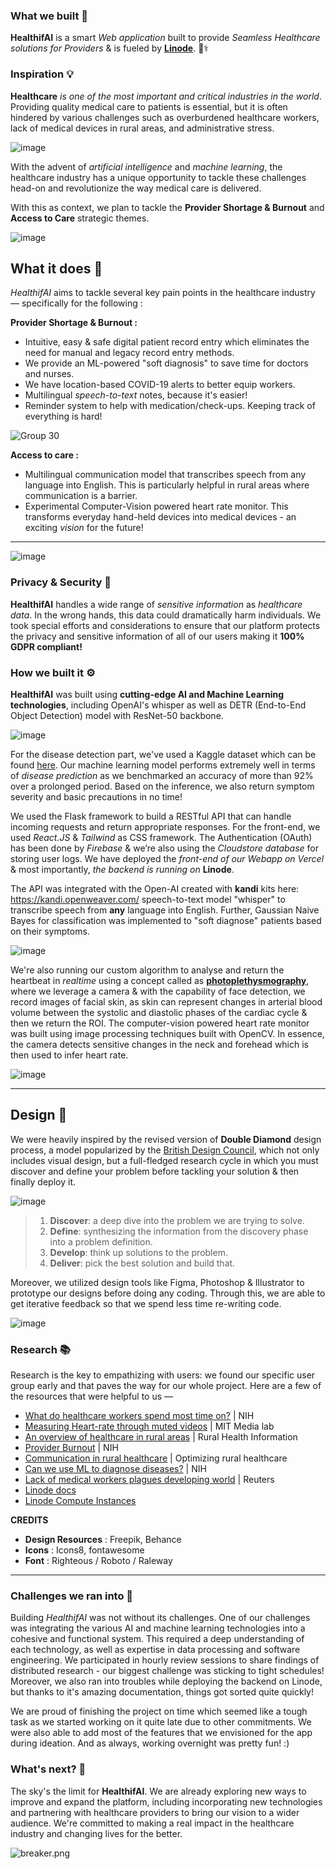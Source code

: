 
### What we built 🤗
**HealthifAI** is a smart *Web application* built to provide *Seamless Healthcare solutions for Providers* & is fueled by [**Linode**](https://linode.com). 🏥⚕️

### Inspiration 💡
**Healthcare** *is one of the most important and critical industries in the world*. Providing quality medical care to patients is essential, but it is often hindered by various challenges such as overburdened healthcare workers, lack of medical devices in rural areas, and administrative stress.

![image](https://user-images.githubusercontent.com/48355572/220201124-d1813a1f-dbba-4a3b-bf64-4308bc7f4e2b.png)

With the advent of *artificial intelligence* and *machine learning*, the healthcare industry has a unique opportunity to tackle these challenges head-on and revolutionize the way medical care is delivered.

With this as context, we plan to tackle the **Provider Shortage & Burnout** and **Access to Care** strategic themes. 

![image](https://user-images.githubusercontent.com/48355572/218312595-e9a81ade-d336-4aa4-bb21-af1a6ed2d353.png)

## What it does 🤔
*HealthifAI* aims to tackle several key pain points in the healthcare industry — specifically for the following :

**Provider Shortage & Burnout :**
* Intuitive, easy & safe digital patient record entry which eliminates the need for manual and legacy record entry methods.
* We provide an ML-powered "soft diagnosis" to save time for doctors and nurses.
* We have location-based COVID-19 alerts to better equip workers.
* Multilingual *speech-to-text* notes, because it's easier!
* Reminder system to help with medication/check-ups. Keeping track of everything is hard!

![Group 30](https://user-images.githubusercontent.com/48355572/218312626-e8ba45d6-10e2-481e-85c3-422725e4a423.gif)

**Access to care :**

* Multilingual communication model that transcribes speech from any language into English. This is particularly helpful in rural areas where communication is a barrier. 
* Experimental Computer-Vision powered heart rate monitor. This transforms everyday hand-held devices into medical devices - an exciting *vision* for the future!

---

![image](https://user-images.githubusercontent.com/48355572/207323369-79fac574-6fb6-4aca-b531-16d7e8ac0919.png)

### Privacy & Security 🔐
**HealthifAI** handles a wide range of *sensitive information* as *healthcare data*. In the wrong hands, this data could dramatically harm individuals. We took special efforts and considerations to ensure that our platform protects the privacy and sensitive information of all of our users making it **100% GDPR compliant!**


### How we built it ⚙️
**HealthifAI** was built using **cutting-edge AI and Machine Learning technologies**, including OpenAI's whisper as well as DETR (End-to-End Object Detection) model with ResNet-50 backbone. 

![image](https://user-images.githubusercontent.com/48355572/220208520-1fbc4d4f-66b2-422a-9204-5fec5d54323f.png)

For the disease detection part, we've used a Kaggle dataset which can be found [here](https://www.kaggle.com/datasets/itachi9604/disease-symptom-description-dataset). Our machine learning model performs extremely well in terms of *disease prediction* as we benchmarked an accuracy of more than 92% over a prolonged period. Based on the inference, we also return symptom severity and basic precautions in no time!

We used the Flask framework to build a RESTful API that can handle incoming requests and return appropriate responses. For the front-end, we used *React.JS* & *Tailwind* as CSS framework. The Authentication (OAuth) has been done by *Firebase* & we’re also using the *Cloudstore database* for storing user logs. We have deployed the *front-end of our Webapp on Vercel* & most importantly, *the backend is running on* **Linode**. 

The API was integrated with the Open-AI created with **kandi** kits here: https://kandi.openweaver.com/ speech-to-text model "whisper" to transcribe speech from **any** language into English. Further, Gaussian Naive Bayes for classification was implemented to "soft diagnose" patients based on their symptoms.  

![image](https://cdn.openai.com/whisper/draft-20220919a/asr-details-desktop.svg)

We're also running our custom algorithm to analyse and return the heartbeat in *realtime* using a concept called as [**photoplethysmography**](https://www.google.com/search?q=photoplethysmography), where we leverage a camera & with the capability of face detection, we record images of facial skin, as skin can represent changes in arterial blood volume between the systolic and diastolic phases of the cardiac cycle & then we return the ROI. The computer-vision powered heart rate monitor was built using image processing techniques built with OpenCV. In essence, the camera detects sensitive changes in the neck and forehead which is then used to infer heart rate.

![image](https://user-images.githubusercontent.com/48355572/218312965-55a070fc-e2f0-4c66-81e5-f22ce1d91aae.png)



---

## Design 🎨

We were heavily inspired by the revised version of **Double Diamond** design process, a model popularized by the [British Design Council](https://www.designcouncil.org.uk/our-work/news-opinion/double-diamond-universally-accepted-depiction-design-process/), which not only includes visual design, but a full-fledged research cycle in which you must discover and define your problem before tackling your solution & then finally deploy it.

![image](https://user-images.githubusercontent.com/48355572/220200827-a709ccb1-8c01-40c0-8371-f5c1d9f248b2.png)

> 1. **Discover**: a deep dive into the problem we are trying to solve.
> 2. **Define**: synthesizing the information from the discovery phase into a problem definition.
> 3. **Develop**: think up solutions to the problem.
> 4. **Deliver**: pick the best solution and build that.

Moreover, we utilized design tools like Figma, Photoshop & Illustrator to prototype our designs before doing any coding. Through this, we are able to get iterative feedback so that we spend less time re-writing code.

![image](https://user-images.githubusercontent.com/48355572/220204816-7fa2762c-3d8b-45de-bcb4-81dee4bd8c5b.png)

### Research 📚
Research is the key to empathizing with users: we found our specific user group early and that paves the way for our whole project. Here are a few of the resources that were helpful to us —

* [What do healthcare workers spend most time on?](https://www.ncbi.nlm.nih.gov/pmc/articles/PMC5801881/) | NIH
* [Measuring Heart-rate through muted videos](http://alumni.media.mit.edu/~djmcduff/assets/remote-physiology.html) | MIT Media lab
* [An overview of healthcare in rural areas](https://www.ruralhealthinfo.org/topics/healthcare-access) | Rural Health Information
* [Provider Burnout](https://www.ncbi.nlm.nih.gov/books/NBK538330/) | NIH
* [Communication in rural healthcare](https://optimizingruralhealth.org/communication-in-healthcare/) | Optimizing rural healthcare
* [Can we use ML to diagnose diseases?](https://www.ncbi.nlm.nih.gov/pmc/articles/PMC8950225/) | NIH
* [Lack of medical workers plagues developing world](https://www.reuters.com/article/us-braindrain-idINTRE49001E20081001) | Reuters
* [Linode docs](https://www.linode.com/docs) 
* [Linode Compute Instances](https://www.linode.com/docs/products/compute/compute-instances/faqs)


**CREDITS**
- **Design Resources** : Freepik, Behance
- **Icons** : Icons8, fontawesome
- **Font** : Righteous / Roboto / Raleway 

---


### Challenges we ran into 😤
Building *HealthifAI* was not without its challenges. One of our challenges was integrating the various AI and machine learning technologies into a cohesive and functional system. This required a deep understanding of each technology, as well as expertise in data processing and software engineering.  We participated in hourly review sessions to share findings of distributed research - our biggest challenge was sticking to tight schedules! Moreover, we also ran into troubles while deploying the backend on Linode, but thanks to it's amazing documentation, things got sorted quite quickly!  


We are proud of finishing the project on time which seemed like a tough task as we started working on it quite late due to other commitments. We were also able to add most of the features that we envisioned for the app during ideation. And as always, working overnight was pretty fun! :)

### What's next? 🚀
The sky's the limit for **HealthifAI**. We are already exploring new ways to improve and expand the platform, including incorporating new technologies and partnering with healthcare providers to bring our vision to a wider audience. We're committed to making a real impact in the healthcare industry and changing lives for the better.

![breaker.png](https://i.postimg.cc/YSvrrWnc/breaker.png)
